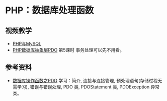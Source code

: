 # PHP：数据库处理函数

## 视频教学

  * [PHP与MySQL](http://kuozhicollege.edusoho.cn/course/191)
  * [PHP数据库抽象层PDO](http://kuozhicollege.edusoho.cn/course/192)
    第5课时 事务处理可以先不用看。
  
## 参考资料

  * [数据库操作函数之PDO](http://php.net/manual/zh/intro.pdo.php)
    学习：简介, 连接与连接管理, 预处理语句(存储过程无需学习), 错误与错误处理, PDO 类, PDOStatement 类, PDOException 异常类。